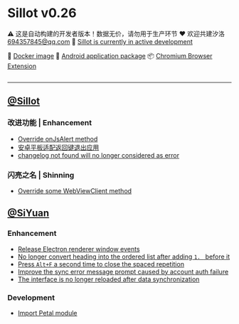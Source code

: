 # Sillot v0.26

⚠️ 这是自动构建的开发者版本！数据无价，请勿用于生产环节
❤️ 欢迎共建汐洛 694357845@qq.com
🚧 [Sillot is currently in active development](https://github.com/orgs/Hi-Windom/projects/2/views/2)

🚢 [Docker image](https://hub.docker.com/r/soltus/sillot/tags?page=1&ordering=last_updated)  📱 [Android application package](https://github.com/Hi-Windom/Sillot-android/releases)  📦 [Chromium Browser Extension](https://github.com/K-Sillot/Sillot-Be/releases)

<p align="center">
<img src="https://img.shields.io/badge/Chromium 94+-black?logo=Google Chrome&logoColor=white" alt="" title=""/><img src="https://img.shields.io/badge/Windows 10+-black?logo=Windows 11" title=""/><img src="https://img.shields.io/badge/macOS-black?logo=apple" title=""/><img src="https://img.shields.io/badge/Docker-black?logo=docker" title=""/><img src="https://img.shields.io/badge/Android 12+-black?logo=android" title=""/>
</p>

---

## [@Sillot](https://github.com/Hi-Windom/Sillot)

### 改进功能 | Enhancement

* [Override onJsAlert method](https://github.com/Hi-Windom/Sillot/issues/564)
* [安卓平板适配返回键退出应用](https://github.com/Hi-Windom/Sillot/issues/562)
* [changelog not found will no longer considered as error](https://github.com/Hi-Windom/Sillot/issues/558)

### 闪亮之名 | Shinning

* [Override some WebViewClient method](https://github.com/Hi-Windom/Sillot/issues/565)

## [@SiYuan](https://github.com/siyuan-note/siyuan)

### Enhancement

* [Release Electron renderer window events](https://github.com/siyuan-note/siyuan/issues/8107)
* [No longer convert heading into the ordered list after adding `1. ` before it](https://github.com/siyuan-note/siyuan/issues/8105)
* [Press `Alt+F` a second time to close the spaced repetition](https://github.com/siyuan-note/siyuan/issues/8102)
* [Improve the sync error message prompt caused by account auth failure](https://github.com/siyuan-note/siyuan/issues/8101)
* [The interface is no longer reloaded after data synchronization](https://github.com/siyuan-note/siyuan/issues/8098)

### Development

* [Import Petal module](https://github.com/siyuan-note/siyuan/pull/8001)

